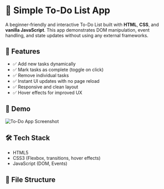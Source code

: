 # 📝 Simple To-Do List App

A beginner-friendly and interactive To-Do List built with **HTML**, **CSS**, and **vanilla JavaScript**. This app demonstrates DOM manipulation, event handling, and state updates without using any external frameworks.

## 🚀 Features

- ✅ Add new tasks dynamically
- ✅ Mark tasks as complete (toggle on click)
- ✅ Remove individual tasks
- ✅ Instant UI updates with no page reload
- ✅ Responsive and clean layout
- ✅ Hover effects for improved UX

## 📸 Demo

![To-Do App Screenshot](screenshot.png) <!-- You can add a real screenshot here -->

## 🛠️ Tech Stack

- HTML5
- CSS3 (Flexbox, transitions, hover effects)
- JavaScript (DOM, Events)

## 📂 File Structure

